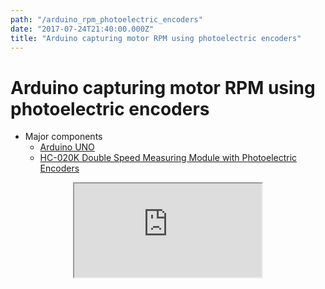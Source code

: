 ```yaml
---
path: "/arduino_rpm_photoelectric_encoders"
date: "2017-07-24T21:40:00.000Z"
title: "Arduino capturing motor RPM using photoelectric encoders"
---
```


# Arduino capturing motor RPM using photoelectric encoders

- Major components
    - [Arduino UNO](https://store.arduino.cc/usa/arduino-uno-rev3)
    - [HC-020K Double Speed Measuring Module with Photoelectric Encoders](https://www.amazon.com/gp/product/B00EERJDY4/ref=oh_aui_search_detailpage?ie=UTF8&psc=1)

<center>
<iframe className="media" src="https://www.youtube.com/embed/N6Z1RO1X91w">
</iframe>
</center>